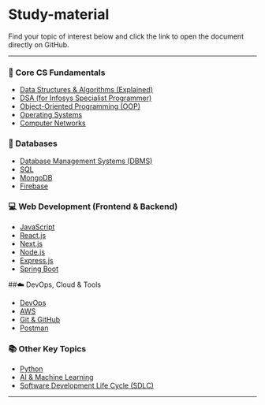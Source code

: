 # Study-material

Find your topic of interest below and click the link to open the document directly on GitHub.

---

### 🧠 Core CS Fundamentals
- [Data Structures & Algorithms (Explained)](https://github.com/mohinipotala/Study-material/blob/main/DSA%20questions%20explained.pdf)
- [DSA (for Infosys Specialist Programmer)](https://github.com/mohinipotala/Study-material/blob/main/DSA%20Interview%20Questions%20for%20Infosys%20Specialist%20Programmer%20(1).pdf)
- [Object-Oriented Programming (OOP)](https://github.com/mohinipotala/Study-material/blob/main/OOP%20Interview%20questions.pdf)
- [Operating Systems](https://github.com/mohinipotala/Study-material/blob/main/os%20interview%20questions.pdf)
- [Computer Networks](https://github.com/mohinipotala/Study-material/blob/main/Computer%20networks%20interview%20questions.pdf)

### 💾 Databases
- [Database Management Systems (DBMS)](https://github.com/mohinipotala/Study-material/blob/main/DBMS%20Interview%20Questions.pdf)
- [SQL](https://github.com/mohinipotala/Study-material/blob/main/SQL%20interview.pdf)
- [MongoDB](https://github.com/mohinipotala/Study-material/blob/main/mongodb%20questions.pdf)
- [Firebase](https://github.com/mohinipotala/Study-material/blob/main/firebase.pdf)

### 💻 Web Development (Frontend & Backend)
- [JavaScript](https://github.com/mohinipotala/Study-material/blob/main/javascript%20interview%20questions.pdf)
- [React.js](https://github.com/mohinipotala/Study-material/blob/main/React%20js%20Interview%20Questions.pdf)
- [Next.js](https://github.com/mohinipotala/Study-material/blob/main/Next.js%20Interview%20Questions.pdf)
- [Node.js](https://github.com/mohinipotala/Study-material/blob/main/Node.js%20Interview%20Questions.pdf)
- [Express.js](https://github.com/mohinipotala/Study-material/blob/main/Express.js%20Interview%20Questions.pdf)
- [Spring Boot](https://github.com/mohinipotala/Study-material/blob/main/Spring%20boot%20questions.pdf)

##☁️ DevOps, Cloud & Tools
- [DevOps](https://github.com/mohinipotala/Study-material/blob/main/Devops%20questions.pdf)
- [AWS](https://github.com/mohinipotala/Study-material/blob/main/AWS%20questions.pdf)
- [Git & GitHub](https://github.com/mohinipotala/Study-material/blob/main/git%20github%20interview.pdf)
- [Postman](https://github.com/mohinipotala/Study-material/blob/main/Postman%20questions.pdf)

### 📚 Other Key Topics
- [Python](https://github.com/mohinipotala/Study-material/blob/main/python%20interview%20questions.pdf)
- [AI & Machine Learning](https://github.com/mohinipotala/Study-material/blob/main/Ai_ML%20interview%20questions.pdf)
- [Software Development Life Cycle (SDLC)](https://github.com/mohinipotala/Study-material/blob/main/SDLC%20interview.pdf)

---
